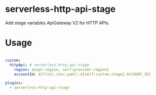 # serverless-http-api-stage
Add stage variables ApiGateway V2 for HTTP APIs.

# Usage
```yaml

custom:
  httpApi: # serverless-http-api-stage
    region: ${opt:region, self:provider.region}
    accountId: ${file(./env.yaml):${self:custom.stage}.ACCOUNT_ID}

plugins:
  - serverless-http-api-stage
```
